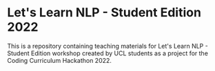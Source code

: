 # Let's Learn NLP - Student Edition 2022
This is a repository containing teaching materials for Let's Learn NLP - Student Edition workshop created by UCL students as a project for the Coding Curriculum Hackathon 2022.

